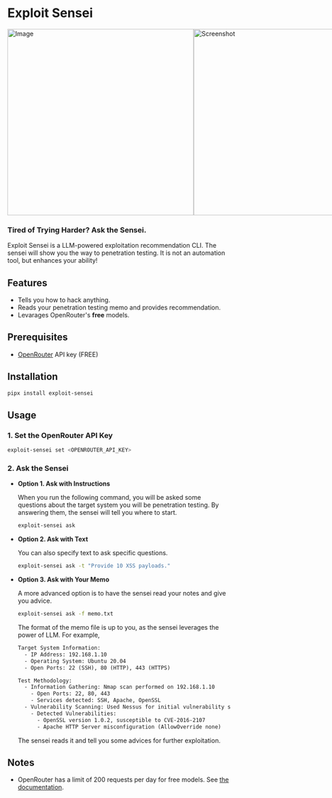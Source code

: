 # Exploit Sensei

<div style="display: flex;">
  <img src="assets/image.png" alt="Image" height="420px">
  <img src="assets/screenshot.png" alt="Screenshot" height="420px">
</div>

### Tired of Trying Harder? Ask the Sensei.

Exploit Sensei is a LLM-powered exploitation recommendation CLI.
The sensei will show you the way to penetration testing. It is not an automation tool, but enhances your ability!


## Features

- Tells you how to hack anything.
- Reads your penetration testing memo and provides recommendation.
- Levarages OpenRouter's **free** models.

## Prerequisites

- [OpenRouter](https://openrouter.ai/) API key (FREE)

## Installation

```sh
pipx install exploit-sensei
```

## Usage

### 1. Set the OpenRouter API Key

```sh
exploit-sensei set <OPENROUTER_API_KEY>
```

### 2. Ask the Sensei

- **Option 1. Ask with Instructions**

  When you run the following command, you will be asked some questions about the target system you will be penetration testing. By answering them, the sensei will tell you where to start.

  ```sh
  exploit-sensei ask
  ```

- **Option 2. Ask with Text**

  You can also specify text to ask specific questions.

  ```sh
  exploit-sensei ask -t "Provide 10 XSS payloads."
  ```

- **Option 3. Ask with Your Memo**

  A more advanced option is to have the sensei read your notes and give you advice.

  ```sh
  exploit-sensei ask -f memo.txt
  ```

  The format of the memo file is up to you, as the sensei leverages the power of LLM. For example,

  ```txt
  Target System Information:
    - IP Address: 192.168.1.10
    - Operating System: Ubuntu 20.04
    - Open Ports: 22 (SSH), 80 (HTTP), 443 (HTTPS)

  Test Methodology:
    - Information Gathering: Nmap scan performed on 192.168.1.10
      - Open Ports: 22, 80, 443
      - Services detected: SSH, Apache, OpenSSL
    - Vulnerability Scanning: Used Nessus for initial vulnerability scan
      - Detected Vulnerabilities:
        - OpenSSL version 1.0.2, susceptible to CVE-2016-2107
        - Apache HTTP Server misconfiguration (AllowOverride none)
  ```

  The sensei reads it and tell you some advices for further exploitation.

## Notes

- OpenRouter has a limit of 200 requests per day for free models. See [the documentation](https://openrouter.ai/docs/faq#how-are-rate-limits-calculated).